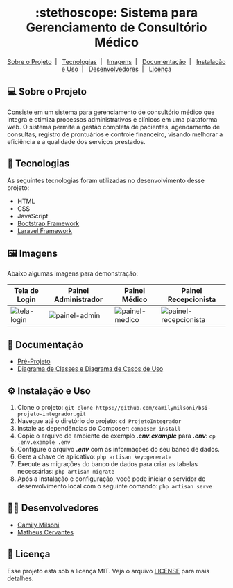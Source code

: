 <h1 align="center">
  :stethoscope: Sistema para Gerenciamento de Consultório Médico
</h1>

<p align="center">
  <a href="#-sobre-o-projeto">Sobre o Projeto</a>&nbsp;&nbsp;|&nbsp;&nbsp;
  <a href="#-tecnologias">Tecnologias</a>&nbsp;&nbsp;|&nbsp;&nbsp;
  <a href="#%EF%B8%8F-imagens">Imagens</a>&nbsp;&nbsp;|&nbsp;&nbsp;
  <a href="#-documentação">Documentação</a>&nbsp;&nbsp;|&nbsp;&nbsp;
  <a href="#%EF%B8%8F-instalação-e-uso">Instalação e Uso</a>&nbsp;&nbsp;|&nbsp;&nbsp;
  <a href="#-desenvolvedores">Desenvolvedores</a>&nbsp;&nbsp;|&nbsp;&nbsp;
  <a href="#-licença">Licença</a>
</p>

## 💻 Sobre o Projeto
Consiste em um sistema para gerenciamento de consultório médico que integra e otimiza processos administrativos e clínicos em uma plataforma web. O sistema permite a gestão completa de pacientes, agendamento de consultas, registro de prontuários e controle financeiro, visando melhorar a eficiência e a qualidade dos serviços prestados.

## 🚀 Tecnologias 

As seguintes tecnologias foram utilizadas no desenvolvimento desse projeto:

- HTML
- CSS
- JavaScript
- [Bootstrap Framework](https://getbootstrap.com/)
- [Laravel Framework](https://laravel.com/)

## 🖼️ Imagens

Abaixo algumas imagens para demonstração:

| Tela de Login | Painel Administrador | Painel Médico | Painel Recepcionista |
|---|---|---|---|
| ![tela-login](https://github.com/user-attachments/assets/d4ca851e-b4d4-4ce1-a021-db62cab33d4c)  | ![painel-admin](https://github.com/user-attachments/assets/29b84ab5-c4ad-4188-ad84-a9e75c18524e)  | ![painel-medico](https://github.com/user-attachments/assets/c018a94f-6bcb-4c3e-932f-713479247554)  | ![painel-recepcionista](https://github.com/user-attachments/assets/eeb6b34a-08ab-44f9-b041-daa0aa963afc)  |

## 📄 Documentação

- [Pré-Projeto](https://github.com/MatheusCervantes/ProjetoIntegrador/blob/main/Pr%C3%A9-Projeto_%20Sistema%20para%20Gerenciamento%20de%20Consult%C3%B3rio%20M%C3%A9dico.pdf)
- [Diagrama de Classes e Diagrama de Casos de Uso](https://github.com/MatheusCervantes/ProjetoIntegrador/blob/main/Diagramas.pdf)

## ⚙️ Instalação e Uso
1. Clone o projeto: ```git clone https://github.com/camilymilsoni/bsi-projeto-integrador.git``` 
2. Navegue até o diretório do projeto: ```cd ProjetoIntegrador```
3. Instale as dependências do Composer: ```composer install```
4. Copie o arquivo de ambiente de exemplo *__.env.example__* para *__.env__*: ```cp .env.example .env```
5. Configure o arquivo *__.env__* com as informações do seu banco de dados.
6. Gere a chave de aplicativo: ```php artisan key:generate```
7. Execute as migrações do banco de dados para criar as tabelas necessárias: ```php artisan migrate```
8. Após a instalação e configuração, você pode iniciar o servidor de desenvolvimento local com o seguinte comando: ```php artisan serve```

## 🧑‍💻 Desenvolvedores
- <a href="https://github.com/camilymilsoni">Camily Milsoni</a>
- <a href="https://github.com/MatheusCervantes">Matheus Cervantes</a>

## 📝 Licença

Esse projeto está sob a licença MIT. Veja o arquivo [LICENSE](LICENSE) para mais detalhes.
